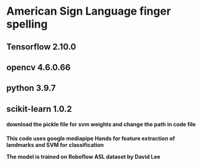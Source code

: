 # American Sign Language finger spelling

## Tensorflow 2.10.0
## opencv 4.6.0.66
## python 3.9.7
## scikit-learn 1.0.2

<h4>
  download the pickle file for svm weights and change the path in code file 
</h4>
<h4>
  This code uses google mediapipe Hands for feature extraction of landmarks and SVM for classification

  The model is trained on Roboflow ASL dataset by David Lee 
</h4>
